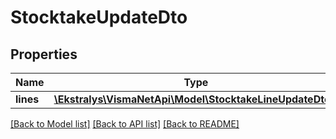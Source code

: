 # StocktakeUpdateDto

## Properties
Name | Type | Description | Notes
------------ | ------------- | ------------- | -------------
**lines** | [**\Ekstralys\VismaNetApi\Model\StocktakeLineUpdateDto[]**](StocktakeLineUpdateDto.md) |  | [optional] 

[[Back to Model list]](../README.md#documentation-for-models) [[Back to API list]](../README.md#documentation-for-api-endpoints) [[Back to README]](../README.md)


